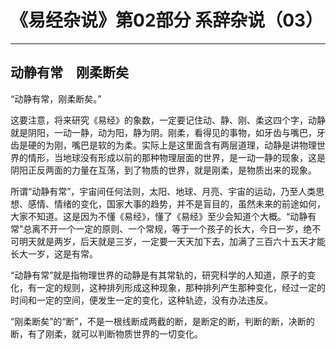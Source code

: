 # 《易经杂说》第02部分 系辞杂说（03）

------

## 动静有常　刚柔断矣

“动静有常，刚柔断矣。”

这要注意，将来研究《易经》的象数，一定要记住动、静、刚、柔这四个字，动静就是阴阳，一动一静，动为阳，静为阴。刚柔，看得见的事物，如牙齿与嘴巴，牙齿是硬的为刚，嘴巴是软的为柔。实际上是这里面含有两层道理，动静是讲物理世界的情形，当地球没有形成以前的那种物理层面的世界，是一动一静的现象，这是阴阳正反两面的力量在互荡，到了物质的世界，就是刚柔，是物质出来的现象。

所谓“动静有常”，宇宙间任何法则，太阳、地球、月亮、宇宙的运动，乃至人类思想、感情、情绪的变化，国家大事的趋势，并不是盲目的，虽然未来的前途如何，大家不知道。这是因为不懂《易经》，懂了《易经》至少会知道个大概。“动静有常”总离不开一个一定的原则、一个常规，等于一个孩子的长大，今日一岁，绝不可明天就是两岁，后天就是三岁，一定要一天天加下去，加满了三百六十五天才能长大一岁，这是有常。

“动静有常”就是指物理世界的动静是有其常轨的，研究科学的人知道，原子的变化，有一定的规则，这种排列形成这种现象，那种排列产生那种变化，经过一定的时间和一定的空间，便发生一定的变化，这种轨迹，没有办法违反。

“刚柔断矣”的“断”，不是一根线断成两截的断，是断定的断，判断的断，决断的断，有了刚柔，就可以判断物质世界的一切变化。